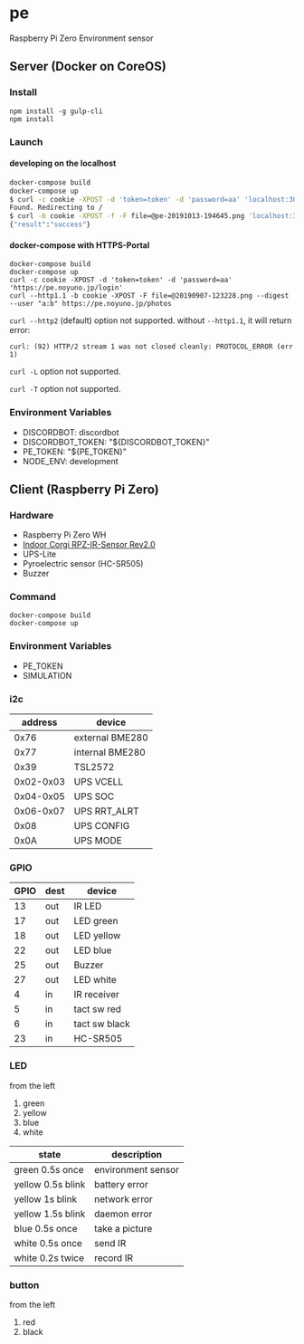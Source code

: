 # pe

Raspberry Pi Zero Environment sensor

## Server (Docker on CoreOS)

### Install

~~~
npm install -g gulp-cli
npm install
~~~

### Launch

#### developing on the localhost

~~~sh
docker-compose build
docker-compose up
$ curl -c cookie -XPOST -d 'token=token' -d 'password=aa' 'localhost:3000/login'
Found. Redirecting to /
$ curl -b cookie -XPOST -f -F file=@pe-20191013-194645.png 'localhost:3000/photos'
{"result":"success"}
~~~

#### docker-compose with HTTPS-Portal

~~~
docker-compose build
docker-compose up
curl -c cookie -XPOST -d 'token=token' -d 'password=aa' 'https://pe.noyuno.jp/login'
curl --http1.1 -b cookie -XPOST -F file=@20190907-123228.png --digest --user "a:b" https://pe.noyuno.jp/photos
~~~

`curl --http2` (default) option not supported. without `--http1.1`, it will return error:
~~~
curl: (92) HTTP/2 stream 1 was not closed cleanly: PROTOCOL_ERROR (err 1)
~~~

`curl -L` option not supported.

`curl -T` option not supported.

### Environment Variables

- DISCORDBOT: discordbot
- DISCORDBOT_TOKEN: "${DISCORDBOT_TOKEN}"
- PE_TOKEN: "${PE_TOKEN}"
- NODE_ENV: development

## Client (Raspberry Pi Zero)

### Hardware

- Raspberry Pi Zero WH
- [Indoor Corgi RPZ-IR-Sensor Rev2.0](https://www.indoorcorgielec.com/products/rpz-ir-sensor/)
- UPS-Lite
- Pyroelectric sensor (HC-SR505)
- Buzzer

### Command

~~~
docker-compose build
docker-compose up
~~~

### Environment Variables

- PE_TOKEN
- SIMULATION

### i2c

| address  | device          |
|----------|-----------------|
|0x76      | external BME280 |
|0x77      | internal BME280 |
|0x39      | TSL2572         |
|0x02-0x03 | UPS VCELL       |
|0x04-0x05 | UPS SOC         |
|0x06-0x07 | UPS RRT_ALRT    |
|0x08      | UPS CONFIG      |
|0x0A      | UPS MODE        |

### GPIO

| GPIO     | dest | device          |
|----------|------|-----------------|
| 13       | out  | IR LED          |
| 17       | out  | LED green       |
| 18       | out  | LED yellow      |
| 22       | out  | LED blue        |
| 25       | out  | Buzzer          |
| 27       | out  | LED white       |
| 4        | in   | IR receiver     |
| 5        | in   | tact sw red     |
| 6        | in   | tact sw black   |
| 23       | in   | HC-SR505        |

### LED

from the left

1. green
2. yellow
3. blue
4. white

| state               | description        |
|---------------------|--------------------|
| green 0.5s once     | environment sensor |
| yellow 0.5s blink   | battery error      |
| yellow 1s blink     | network error      |
| yellow 1.5s blink   | daemon error       |
| blue 0.5s once      | take a picture     |
| white 0.5s once     | send IR            |
| white 0.2s twice    | record IR          |

### button

from the left

1. red
2. black

